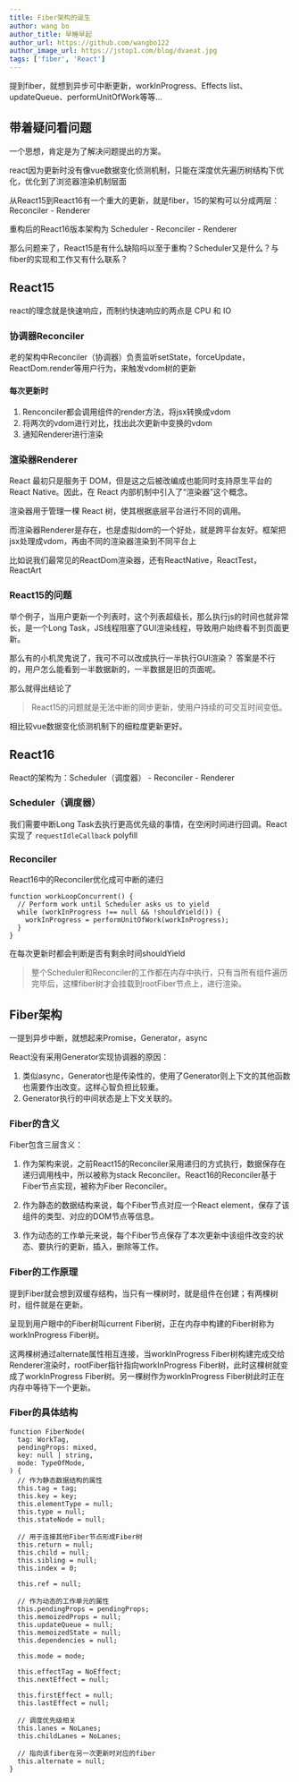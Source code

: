```yaml
---
title: Fiber架构的诞生
author: wang bo
author_title: 早睡早起
author_url: https://github.com/wangbo122
author_image_url: https://jstop1.com/blog/dvaeat.jpg
tags: ['fiber', 'React']
---
```


提到fiber，就想到异步可中断更新，workInProgress、Effects list、updateQueue、performUnitOfWork等等...

<!--truncate-->

## 带着疑问看问题
一个思想，肯定是为了解决问题提出的方案。

react因为更新时没有像vue数据变化侦测机制，只能在深度优先遍历树结构下优化，优化到了浏览器渲染机制层面

从React15到React16有一个重大的更新，就是fiber，15的架构可以分成两层：Reconciler - Renderer

重构后的React16版本架构为 Scheduler - Reconciler - Renderer

那么问题来了，React15是有什么缺陷吗以至于重构？Scheduler又是什么？与fiber的实现和工作又有什么联系？

## React15

react的理念就是快速响应，而制约快速响应的两点是 CPU 和 IO

### 协调器Reconciler

老的架构中Reconciler（协调器）负责监听setState，forceUpdate，ReactDom.render等用户行为，来触发vdom树的更新

#### 每次更新时
1. Renconciler都会调用组件的render方法，将jsx转换成vdom
2. 将两次的vdom进行对比，找出此次更新中变换的vdom
3. 通知Renderer进行渲染

### 渲染器Renderer
React 最初只是服务于 DOM，但是这之后被改编成也能同时支持原生平台的 React Native。因此，在 React 内部机制中引入了“渲染器”这个概念。

渲染器用于管理一棵 React 树，使其根据底层平台进行不同的调用。

而渲染器Renderer是存在，也是虚拟dom的一个好处，就是跨平台友好。框架把jsx处理成vdom，再由不同的渲染器渲染到不同平台上

比如说我们最常见的ReactDom渲染器，还有ReactNative，ReactTest，ReactArt

### React15的问题
举个例子，当用户更新一个列表时，这个列表超级长，那么执行js的时间也就非常长，是一个Long Task，JS线程阻塞了GUI渲染线程，导致用户始终看不到页面更新。

那么有的小机灵鬼说了，我可不可以改成执行一半执行GUI渲染？
答案是不行的，用户怎么能看到一半数据新的，一半数据是旧的页面呢。

那么就得出结论了
  >React15的问题就是无法中断的同步更新，使用户持续的可交互时间变低。

相比较vue数据变化侦测机制下的细粒度更新更好。

## React16
React的架构为：Scheduler（调度器） - Reconciler - Renderer

### Scheduler（调度器）
我们需要中断Long Task去执行更高优先级的事情，在空闲时间进行回调。React实现了 `requestIdleCallback` polyfill

### Reconciler
React16中的Reconciler优化成可中断的递归
```
function workLoopConcurrent() {
  // Perform work until Scheduler asks us to yield
  while (workInProgress !== null && !shouldYield()) {
    workInProgress = performUnitOfWork(workInProgress);
  }
}
```
在每次更新时都会判断是否有剩余时间shouldYield

  >整个Scheduler和Reconciler的工作都在内存中执行，只有当所有组件遍历完毕后，这棵fiber树才会挂载到rootFiber节点上，进行渲染。

## Fiber架构
一提到异步中断，就想起来Promise，Generator，async

React没有采用Generator实现协调器的原因：
1. 类似async，Generator也是传染性的，使用了Generator则上下文的其他函数也需要作出改变。这样心智负担比较重。
2. Generator执行的中间状态是上下文关联的。

### Fiber的含义
Fiber包含三层含义：

1. 作为架构来说，之前React15的Reconciler采用递归的方式执行，数据保存在递归调用栈中，所以被称为stack Reconciler。React16的Reconciler基于Fiber节点实现，被称为Fiber Reconciler。

2. 作为静态的数据结构来说，每个Fiber节点对应一个React element，保存了该组件的类型、对应的DOM节点等信息。

3. 作为动态的工作单元来说，每个Fiber节点保存了本次更新中该组件改变的状态、要执行的更新，插入，删除等工作。

### Fiber的工作原理
提到Fiber就会想到双缓存结构，当只有一棵树时，就是组件在创建；有两棵树时，组件就是在更新。

呈现到用户眼中的Fiber树叫current Fiber树，正在内存中构建的Fiber树称为workInProgress Fiber树。

这两棵树通过alternate属性相互连接，当workInProgress Fiber树构建完成交给Renderer渲染时，rootFiber指针指向workInProgress Fiber树，此时这棵树就变成了workInProgress Fiber树。另一棵树作为workInProgress Fiber树此时正在内存中等待下一个更新。

### Fiber的具体结构
```
function FiberNode(
  tag: WorkTag,
  pendingProps: mixed,
  key: null | string,
  mode: TypeOfMode,
) {
  // 作为静态数据结构的属性
  this.tag = tag;
  this.key = key;
  this.elementType = null;
  this.type = null;
  this.stateNode = null;

  // 用于连接其他Fiber节点形成Fiber树
  this.return = null;
  this.child = null;
  this.sibling = null;
  this.index = 0;

  this.ref = null;

  // 作为动态的工作单元的属性
  this.pendingProps = pendingProps;
  this.memoizedProps = null;
  this.updateQueue = null;
  this.memoizedState = null;
  this.dependencies = null;

  this.mode = mode;

  this.effectTag = NoEffect;
  this.nextEffect = null;

  this.firstEffect = null;
  this.lastEffect = null;

  // 调度优先级相关
  this.lanes = NoLanes;
  this.childLanes = NoLanes;

  // 指向该fiber在另一次更新时对应的fiber
  this.alternate = null;
}
```